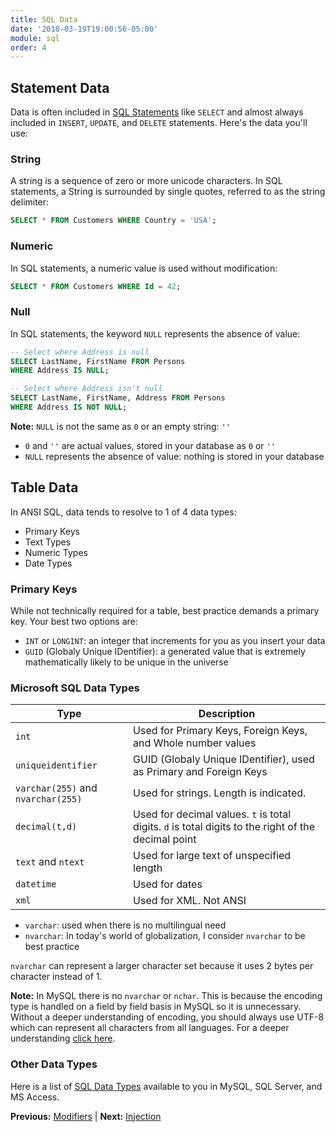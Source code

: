 ```yaml
---
title: SQL Data
date: '2018-03-19T19:00:56-05:00'
module: sql
order: 4
---
```


## Statement Data

Data is often included in [SQL Statements](statements.markdown) like `SELECT` and almost always included in `INSERT`, `UPDATE`, and `DELETE` statements. Here's the data you'll use:

### String

A string is a sequence of zero or more unicode characters. In SQL statements, a String is surrounded by single quotes, referred to as the string delimiter:

```sql
SELECT * FROM Customers WHERE Country = 'USA';
```

### Numeric

In SQL statements, a numeric value is used without modification:

```sql
SELECT * FROM Customers WHERE Id = 42;
```

### Null

In SQL statements, the keyword `NULL` represents the absence of value:

```sql
-- Select where Address is null
SELECT LastName, FirstName FROM Persons
WHERE Address IS NULL;

-- Select where Address isn't null
SELECT LastName, FirstName, Address FROM Persons
WHERE Address IS NOT NULL;
```

**Note:** `NULL` is not the same as `0` or an empty string: `''`

* `0` and `''` are actual values, stored in your database as `0` or `''`
* `NULL` represents the absence of value: nothing is stored in your database

## Table Data

In ANSI SQL, data tends to resolve to 1 of 4 data types:

* Primary Keys
* Text Types
* Numeric Types
* Date Types

### Primary Keys

While not technically required for a table, best practice demands a primary key. Your best two options are:

* `INT` or `LONGINT`: an integer that increments for you as you insert your data
* `GUID` (Globaly Unique IDentifier): a generated value that is extremely mathematically likely to be unique in the universe

### Microsoft SQL Data Types

| Type                               | Description                                                                                         |
| ---------------------------------- | --------------------------------------------------------------------------------------------------- |
| `int`                              | Used for Primary Keys, Foreign Keys, and Whole number values                                        |
| `uniqueidentifier`                 | GUID (Globaly Unique IDentifier), used as Primary and Foreign Keys                                  |
| `varchar(255)` and `nvarchar(255)` | Used for strings. Length is indicated.                                                              |
| `decimal(t,d)`                     | Used for decimal values. `t` is total digits. `d` is total digits to the right of the decimal point |
| `text` and `ntext`                 | Used for large text of unspecified length                                                           |
| `datetime`                         | Used for dates                                                                                      |
| `xml`                              | Used for XML. Not ANSI                                                                              |

* `varchar`: used when there is no multilingual need
* `nvarchar`: In today's world of globalization, I consider `nvarchar` to be best practice

`nvarchar` can represent a larger character set because it uses 2 bytes per character instead of 1.

**Note:** In MySQL there is no `nvarchar` or `nchar`. This is because the encoding type is handled on a field by field basis in MySQL so it is unnecessary.
Without a deeper understanding of encoding, you should always use UTF-8 which can represent all characters from all languages.
For a deeper understanding [click here](https://www.joelonsoftware.com/2003/10/08/the-absolute-minimum-every-software-developer-absolutely-positively-must-know-about-unicode-and-character-sets-no-excuses/).

### Other Data Types

Here is a list of [SQL Data Types](https://www.w3schools.com/sql/sql_datatypes.asp) available to you in MySQL, SQL Server, and MS Access.

**Previous:** [Modifiers](modifiers.markdown) |
**Next:** [Injection](injection.markdown)
